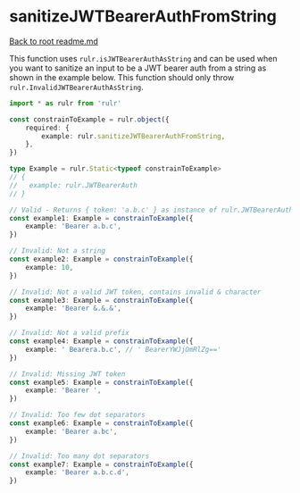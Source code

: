 # sanitizeJWTBearerAuthFromString

[Back to root readme.md](../../../readme.md)

This function uses `rulr.isJWTBearerAuthAsString` and can be used when you want to sanitize an input to be a JWT bearer auth from a string as shown in the example below. This function should only throw `rulr.InvalidJWTBearerAuthAsString`.

```ts
import * as rulr from 'rulr'

const constrainToExample = rulr.object({
	required: {
		example: rulr.sanitizeJWTBearerAuthFromString,
	},
})

type Example = rulr.Static<typeof constrainToExample>
// {
//   example: rulr.JWTBearerAuth
// }

// Valid - Returns { token: 'a.b.c' } as instance of rulr.JWTBearerAuth
const example1: Example = constrainToExample({
	example: 'Bearer a.b.c',
})

// Invalid: Not a string
const example2: Example = constrainToExample({
	example: 10,
})

// Invalid: Not a valid JWT token, contains invalid & character
const example3: Example = constrainToExample({
	example: 'Bearer &.&.&',
})

// Invalid: Not a valid prefix
const example4: Example = constrainToExample({
	example: ' Bearera.b.c', // ' BearerYWJjOmRlZg=='
})

// Invalid: Missing JWT token
const example5: Example = constrainToExample({
	example: 'Bearer ',
})

// Invalid: Too few dot separators
const example6: Example = constrainToExample({
	example: 'Bearer a.bc',
})

// Invalid: Too many dot separators
const example7: Example = constrainToExample({
	example: 'Bearer a.b.c.d',
})
```
